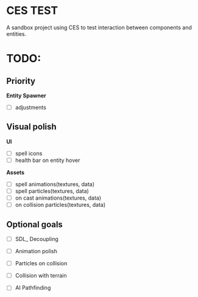# CES TEST
A sandbox project using CES to test interaction between components and entities.

# TODO:
## Priority
**Entity Spawner**
 - [ ] adjustments

## Visual polish
**UI**
 - [ ] spell icons
 - [ ] health bar on entity hover

**Assets**
 - [ ] spell animations(textures, data)
 - [ ] spell particles(textures, data)
 - [ ] on cast animations(textures, data)
 - [ ] on collision particles(textures, data)

## Optional goals
 - [ ] SDL_ Decoupling
 - [ ] Animation polish
 - [ ] Particles on collision
 - [ ] Collision with terrain
 - [ ] AI Pathfinding

